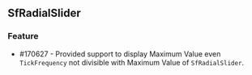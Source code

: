 ## SfRadialSlider

### Feature

* \#170627 - Provided support to display Maximum Value even `TickFrequency` not divisible with Maximum Value of `SfRadialSlider`.